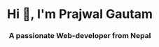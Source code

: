 <h1 align="center">Hi 👋, I'm Prajwal Gautam</h1>
<h3 align="center">A passionate Web-developer from Nepal</h3>
